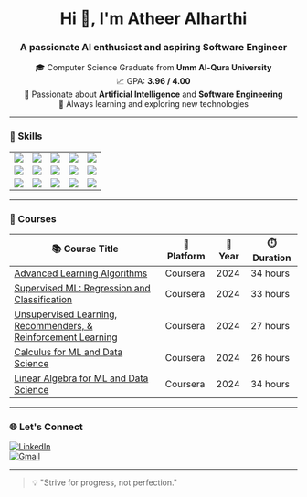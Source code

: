 <h1 align="center">Hi 👋, I'm Atheer Alharthi</h1>
<h3 align="center">A passionate AI enthusiast and aspiring Software Engineer</h3>

<p align="center">
  🎓 Computer Science Graduate from <strong>Umm Al-Qura University</strong><br>
  📈 GPA: <strong>3.96 / 4.00</strong><br>
  🤖 Passionate about <strong>Artificial Intelligence</strong> and <strong>Software Engineering</strong><br>
  🌱 Always learning and exploring new technologies
</p>

---



### 🚀 Skills

<table>
  <tr>
    <td align="center"><img src="https://img.shields.io/badge/Python-3776AB?style=for-the-badge&logo=python&logoColor=white"/></td>
    <td align="center"><img src="https://img.shields.io/badge/Java-ED8B00?style=for-the-badge&logo=java&logoColor=white"/></td>
    <td align="center"><img src="https://img.shields.io/badge/C-00599C?style=for-the-badge&logo=c&logoColor=white"/></td>
    <td align="center"><img src="https://img.shields.io/badge/SQL-4479A1?style=for-the-badge&logo=mysql&logoColor=white"/></td>
    <td align="center"><img src="https://img.shields.io/badge/PHP-777BB4?style=for-the-badge&logo=php&logoColor=white"/></td>
  </tr>
  <tr>
    <td align="center"><img src="https://img.shields.io/badge/HTML5-E34F26?style=for-the-badge&logo=html5&logoColor=white"/></td>
    <td align="center"><img src="https://img.shields.io/badge/CSS3-1572B6?style=for-the-badge&logo=css3&logoColor=white"/></td>
    <td align="center"><img src="https://img.shields.io/badge/JavaScript-F7DF1E?style=for-the-badge&logo=javascript&logoColor=black"/></td>
    <td align="center"><img src="https://img.shields.io/badge/Scikit--learn-F7931E?style=for-the-badge&logo=scikit-learn&logoColor=white"/></td>
    <td align="center"><img src="https://img.shields.io/badge/TensorFlow-FF6F00?style=for-the-badge&logo=tensorflow&logoColor=white"/></td>
  </tr>
  <tr>
    <td align="center"><img src="https://img.shields.io/badge/YOLO-black?style=for-the-badge&logo=yolo&logoColor=white"/></td>
    <td align="center"><img src="https://img.shields.io/badge/VGG-purple?style=for-the-badge"/></td>
    <td align="center"><img src="https://img.shields.io/badge/GitHub-181717?style=for-the-badge&logo=github&logoColor=white"/></td>
    <td align="center"><img src="https://img.shields.io/badge/Teamwork-4CAF50?style=for-the-badge"/></td>
    <td align="center"><img src="https://img.shields.io/badge/Problem--Solving-blue?style=for-the-badge"/></td>
  </tr>
</table>


---

### 📘 Courses

| 📚 Course Title | 🏫 Platform | 📅 Year | ⏱️ Duration |
|----------------|-------------|---------|-------------|
| [Advanced Learning Algorithms](https://www.coursera.org/learn/advanced-learning-algorithms) | Coursera | 2024 | 34 hours |
| [Supervised ML: Regression and Classification](https://www.coursera.org/learn/machine-learning) | Coursera | 2024 | 33 hours |
| [Unsupervised Learning, Recommenders, & Reinforcement Learning](https://www.coursera.org/learn/unsupervised-learning-recommenders-reinforcement-learning) | Coursera | 2024 | 27 hours |
| [Calculus for ML and Data Science](https://www.coursera.org/learn/calculus-machine-learning) | Coursera | 2024 | 26 hours |
| [Linear Algebra for ML and Data Science](https://www.coursera.org/learn/linear-algebra-machine-learning) | Coursera | 2024 | 34 hours |

---


### 🌐 Let's Connect

[![LinkedIn](https://img.shields.io/badge/-LinkedIn-0A66C2?style=for-the-badge&logo=linkedin&logoColor=white)](https://www.linkedin.com/in/atheer-alharthi-807253270)  
[![Gmail](https://img.shields.io/badge/-Email-D14836?style=for-the-badge&logo=gmail&logoColor=white)](mailto:atheralharthi7@email.com)

---

> 💡 "Strive for progress, not perfection."
